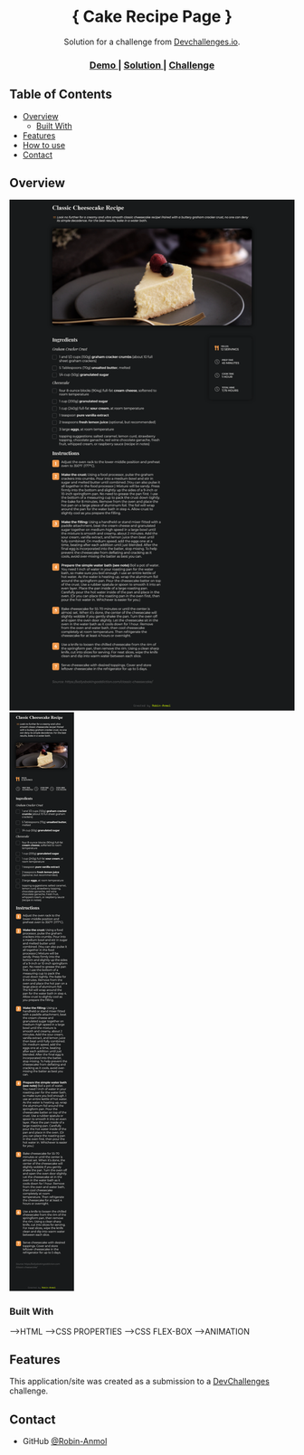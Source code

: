 <h1 align="center">{ Cake Recipe Page }</h1>

<div align="center">
   Solution for a challenge from  <a href="http://devchallenges.io" target="_blank">Devchallenges.io</a>.
</div>

<div align="center">
  <h3>
    <a href="https://robin-anmol.github.io/Cake-Recipe-page/">
      Demo
    </a>
    <span> | </span>
    <a href="https://{your-url-to-the-solution}">
      Solution
    </a>
    <span> | </span>
    <a href="https://{your-url-to-the-challenge}">
      Challenge
    </a>
  </h3>
</div>

<!-- TABLE OF CONTENTS -->

## Table of Contents

- [Overview](#overview)
  - [Built With](#built-with)
- [Features](#features)
- [How to use](#how-to-use)
- [Contact](#contact)

<!-- OVERVIEW -->

## Overview

![screenshot](desktop.jpg)
![screenshot](mobile.jpg)

### Built With

-->HTML
-->CSS PROPERTIES
-->CSS FLEX-BOX
-->ANIMATION

## Features

This application/site was created as a submission to a [DevChallenges](https://devchallenges.io/challenges) challenge.

## Contact

- GitHub [@Robin-Anmol](https://github.com/Robin-Anmol)
